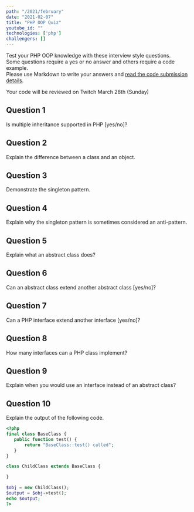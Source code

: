 ```yaml
---
path: "/2021/february"
date: "2021-02-07"
title: "PHP OOP Quiz"
youtube_id: ""
technologies: ['php']
challengers: []
---
```


Test your PHP OOP knowledge with these interview style questions.  
Some questions require a yes or no answer and others require a code example.  
Please use Markdown to write your answers and [read the code submission details](/how-to-submit-your-code).

Your code will be reviewed on Twitch March 28th (Sunday)

## Question 1
Is multiple inheritance supported in PHP [yes/no]?

## Question 2
Explain the difference between a class and an object.

## Question 3
Demonstrate the singleton pattern.

## Question 4
Explain why the singleton pattern is sometimes considered an anti-pattern.

## Question 5
Explain what an abstract class does?

## Question 6
Can an abstract class extend another abstract class [yes/no]?

## Question 7
Can a PHP interface extend another interface [yes/no]?

## Question 8
How many interfaces can a PHP class implement?

## Question 9
Explain when you would use an interface instead of an abstract class?

## Question 10
Explain the output of the following code.
```php
<?php
final class BaseClass {
   public function test() {
       return "BaseClass::test() called";
   }
}

class ChildClass extends BaseClass {

}

$obj = new ChildClass();
$output = $obj->test();
echo $output;
?>
```

